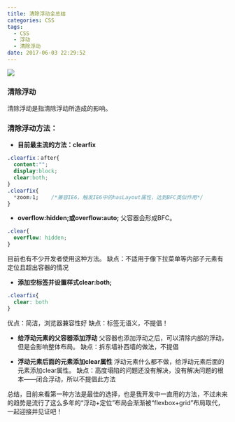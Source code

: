 ```yaml
---
title: 清除浮动全总结
categories: CSS
tags:
  - CSS
  - 浮动
  - 清除浮动
date: 2017-06-03 22:29:52
---
```

![](https://unsplash.it/800/400/?image=266)
<!-- more -->
### 清除浮动
清除浮动是指清除浮动所造成的影响。
### 清除浮动方法：
* **目前最主流的方法：clearfix**
```css
.clearfix：after{
  content:"";
  display:block;
  clear:both;
}
.clearfix{
  *zoom:1;    /*兼容IE6，触发IE6中的hasLayout属性，达到BFC类似作用*/
}
```

* **overflow:hidden;或overflow:auto;**
父容器会形成BFC。
```css
.clear{
  overflow: hidden;
}
```
目前也有不少开发者使用这种方法。
缺点：不适用于像下拉菜单等内部子元素有定位且超出容器的情况

* **添加空标签并设置样式clear:both;**
```css
.clearfix{
  clear: both
}
```
优点：简洁，浏览器兼容性好
缺点：标签无语义，不提倡！

* **给浮动元素的父容器添加浮动**
父容器也添加浮动之后，可以清除内部的浮动，但是会影响整体布局。
缺点：拆东墙补西墙的做法，不提倡

* **浮动元素后面的元素添加clear属性**
浮动元素什么都不做，给浮动元素后面的元素添加clear属性。
缺点：高度塌陷的问题还没有解决，没有解决问题的根本——闭合浮动，所以不提倡此方法

总结，目前来看第一种方法是最佳的选择，也是我开发中一直用的方法，不过未来的趋势是流行了这么多年的“浮动+定位”布局会渐渐被“flexbox+grid”布局取代，一起迎接并见证吧！
